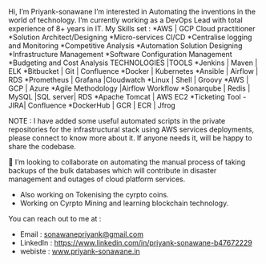  Hi, I’m Priyank-sonawane
 I’m interested in Automating the inventions in the world of technology.
 I’m currently working as a DevOps Lead with total experience of 8+ years in IT.
My Skills set : 
  *AWS | GCP Cloud practitioner 
  *Solution Architect/Designing 
  *Micro-services CI/CD
  *Centralise logging and Monitoring
  *Competitive Analysis
  *Automation Solution Designing
  *Infrastructure Management
  *Software Configuration Management
  *Budgeting and Cost Analysis
TECHNOLOGIES |TOOLS
  *Jenkins | Maven | ELK
  *Bitbucket | Git | Confluence
  *Docker | Kubernetes
  *Ansible | Airflow | RDS
  *Prometheus | Grafana |Cloudwatch
  *Linux | Shell | Groovy
  *AWS | GCP | Azure
  *Agile Methodology |Airflow Workflow
  *Sonarqube | Redis | MySQL |SQL server| RDS
  *Apache Tomcat | AWS EC2
  *Ticketing Tool - JIRA| Confluence
  *DockerHub | GCR | ECR | Jfrog
  
  NOTE : I have added some useful automated scripts in the private repositories for the infrastructural stack using AWS services deployments, please connect to know more about it. If anyone needs it, will be happy to share the codebase. 

  
💞️ I’m looking to collaborate on automating the manual process of taking backups of the bulk databases which will contribute in disaster management and outages of cloud platform services. 
- Also working on Tokenising the cyrpto coins. 
- Working on Cyrpto Mining and learning blockchain technology.
 
You can reach out to me at :  
-    Email : sonawanepriyank@gmail.com 
-    LinkedIn : https://www.linkedin.com/in/priyank-sonawane-b47672229
-    webiste : www.priyank-sonawane.in


<!---
Priyank-sonawane/Priyank-sonawane is a ✨ special ✨ repository because its `README.md` (this file) appears on your GitHub profile.
You can click the Preview link to take a look at your changes.
--->
